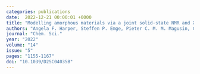 ```yaml
---
categories: publications
date:  2022-12-21 00:00:01 +0000
title: "Modelling amorphous materials via a joint solid-state NMR and X-ray absorption spectroscopy and DFT approach: application to alumina"
authors: "Angela F. Harper, Steffen P. Emge, Pieter C. M. M. Magusin, Clare P. Grey, Andrew J. Morris"
journal: "Chem. Sci."
year: "2022"
volume: "14"
issue: "5"
pages: "1155-1167"
doi: "10.1039/D2SC04035B"
---
```

